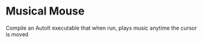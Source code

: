 # Musical Mouse
Compile an AutoIt executable that when run, plays music anytime the cursor is moved
